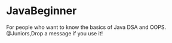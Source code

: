 # JavaBeginner
For people who want to know the basics of Java DSA and OOPS.
@Juniors,Drop a message if you use it!
